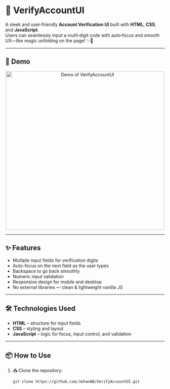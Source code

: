 # 🔐 VerifyAccountUI

A sleek and user‑friendly **Account Verification UI** built with **HTML**, **CSS**, and **JavaScript**.  
Users can seamlessly input a multi‑digit code with auto‑focus and smooth UX—like magic unfolding on the page! ✨🔢

---

## 🎥 Demo

<p align="center">
  <img src="Demo.gif" alt="Demo of VerifyAccountUI" width="500"/>
</p>

---

## ✨ Features

-  Multiple input fields for verification digits  
-  Auto-focus on the next field as the user types  
-  Backspace to go back smoothly  
-  Numeric input validation  
-  Responsive design for mobile and desktop  
-  No external libraries — clean & lightweight vanilla JS

---

## 🛠️ Technologies Used

-  **HTML** – structure for input fields  
-  **CSS** – styling and layout  
-  **JavaScript** – logic for focus, input control, and validation

---

## 📦 How to Use

1. 📥 Clone the repository:
   ```bash
   git clone https://github.com/JehanAB/VerifyAccountUI.git

